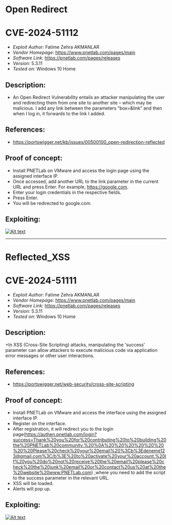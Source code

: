 # Open Redirect

# CVE-2024-51112
+ *Exploit Author:* Fatime Zehra AKMANLAR
+ *Vendor Homepage:* https://www.pnetlab.com/pages/main
+ *Software Link:* https://pnetlab.com/pages/releases
+ *Version:* 5.3.11
+ *Tested on:* Windows 10 Home
  
## Description:
+ An Open Redirect Vulnerability entails an attacker manipulating the user and redirecting them from one site to another site – which may be malicious.
I add any link between the parameters “box=&link” and then when I log in, it forwards to the link I added.

## References: 
+ https://portswigger.net/kb/issues/00500100_open-redirection-reflected

## Proof of concept:
+ Install PNETLab on VMware and access the login page using the assigned interface IP.
+ Once accessed, add another URL to the link parameter in the current URL and press Enter. For example, https://google.com.
+ Enter your login credentials in the respective fields.
+ Press Enter.
+ You will be redirected to google.com.

## Exploiting:
[![Alt text](https://img.youtube.com/vi/IMlZVgbwsLM/0.jpg)](https://www.youtube.com/watch?v=IMlZVgbwsLM) 

*************************************************************************************************************

# Reflected_XSS

# CVE-2024-51111
+ *Exploit Author:* Fatime Zehra AKMANLAR
+ *Vendor Homepage:* https://www.pnetlab.com/pages/main
+ *Software Link:* https://pnetlab.com/pages/releases
+ *Version:* 5.3.11
+ *Tested on:* Windows 10 Home
  
## Description:
+In XSS (Cross-Site Scripting) attacks, manipulating the 'success' parameter can allow attackers to execute malicious code via application error messages or other user interactions.

## References: 
+ https://portswigger.net/web-security/cross-site-scripting

## Proof of concept:
+ Install PNETLab on VMware and access the interface using the assigned interface IP.
+ Register on the interface. 
+ After registration, it will redirect you to the login page(https://authen.pnetlab.com/login?success=Thank%20you%20for%20contributing%20to%20building%20the%20PNETLab%20community.%20%0A%20%20%20%20%20%20%20%20Please%20check%20your%20email%20%3Cb%3Edeneme123@gmail.com%3C/b%3E%20to%20activate%20your%20account.%20If%20you%20do%20not%20receive%20the%20email%20please%20check%20the%20junk%20email%20or%20contact%20us%20at%20the%20website%20www.PNETLab.com)  ,where you need to add the <script>alert("bortecine")</script> script to the success parameter in the relevant URL.
+ XSS will be loaded.
+ Alerts will pop up.

## Exploiting:
[![Alt text](https://img.youtube.com/vi/2WTILpEeplo/0.jpg)](https://www.youtube.com/watch?v=2WTILpEeplo)
